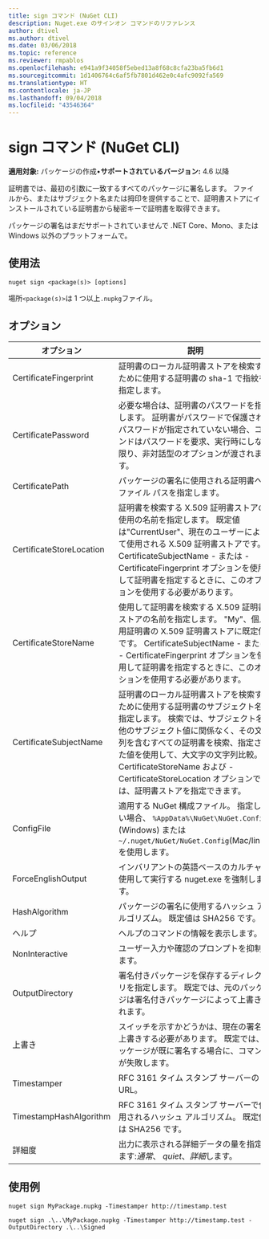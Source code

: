 ```yaml
---
title: sign コマンド (NuGet CLI)
description: Nuget.exe のサインオン コマンドのリファレンス
author: dtivel
ms.author: dtivel
ms.date: 03/06/2018
ms.topic: reference
ms.reviewer: rmpablos
ms.openlocfilehash: e941a9f34058f5ebed13a8f68c8cfa23ba5fb6d1
ms.sourcegitcommit: 1d1406764c6af5fb7801d462e0c4afc9092fa569
ms.translationtype: HT
ms.contentlocale: ja-JP
ms.lasthandoff: 09/04/2018
ms.locfileid: "43546364"
---
```

# <a name="sign-command-nuget-cli"></a>sign コマンド (NuGet CLI)

**適用対象:** パッケージの作成&bullet;**サポートされているバージョン:** 4.6 以降

証明書では、最初の引数に一致するすべてのパッケージに署名します。 ファイルから、またはサブジェクト名または拇印を提供することで、証明書ストアにインストールされている証明書から秘密キーで証明書を取得できます。

パッケージの署名はまだサポートされていませんで .NET Core、Mono、または Windows 以外のプラットフォームで。

## <a name="usage"></a>使用法

```cli
nuget sign <package(s)> [options]
```

場所`<package(s)>`は 1 つ以上`.nupkg`ファイル。

## <a name="options"></a>オプション

| オプション | 説明 |
| --- | --- |
| CertificateFingerprint | 証明書のローカル証明書ストアを検索するために使用する証明書の sha-1 で指紋を指定します。 |
| CertificatePassword | 必要な場合は、証明書のパスワードを指定します。 証明書がパスワードで保護されたパスワードが指定されていない場合、コマンドはパスワードを要求、実行時にしない限り、非対話型のオプションが渡されます。 |
| CertificatePath | パッケージの署名に使用される証明書へのファイル パスを指定します。 |
| CertificateStoreLocation | 証明書を検索する X.509 証明書ストアの使用の名前を指定します。 既定値は"CurrentUser"、現在のユーザーによって使用される X.509 証明書ストアです。 CertificateSubjectName - または - CertificateFingerprint オプションを使用して証明書を指定するときに、このオプションを使用する必要があります。 |
| CertificateStoreName | 使用して証明書を検索する X.509 証明書ストアの名前を指定します。 "My"、個人用証明書の X.509 証明書ストアに既定値です。 CertificateSubjectName - または - CertificateFingerprint オプションを使用して証明書を指定するときに、このオプションを使用する必要があります。 |
| CertificateSubjectName | 証明書のローカル証明書ストアを検索するために使用する証明書のサブジェクト名を指定します。  検索では、サブジェクト名の他のサブジェクト値に関係なく、その文字列を含むすべての証明書を検索、指定された値を使用して、大文字の文字列比較。  -CertificateStoreName および - CertificateStoreLocation オプションでは、証明書ストアを指定できます。 |
| ConfigFile | 適用する NuGet 構成ファイル。 指定しない場合、 `%AppData%\NuGet\NuGet.Config` (Windows) または`~/.nuget/NuGet/NuGet.Config`(Mac/linux) を使用します。|
| ForceEnglishOutput | インバリアントの英語ベースのカルチャを使用して実行する nuget.exe を強制します。 |
| HashAlgorithm | パッケージの署名に使用するハッシュ アルゴリズム。 既定値は SHA256 です。 |
| ヘルプ | ヘルプのコマンドの情報を表示します。 |
| NonInteractive | ユーザー入力や確認のプロンプトを抑制します。 |
| OutputDirectory | 署名付きパッケージを保存するディレクトリを指定します。 既定では、元のパッケージは署名付きパッケージによって上書きされます。 |
| 上書き | スイッチを示すかどうかは、現在の署名を上書きする必要があります。 既定では、パッケージが既に署名する場合に、コマンドが失敗します。 |
| Timestamper | RFC 3161 タイム スタンプ サーバーの URL。 |
| TimestampHashAlgorithm | RFC 3161 タイム スタンプ サーバーで使用されるハッシュ アルゴリズム。 既定値は SHA256 です。 |
| 詳細度 | 出力に表示される詳細データの量を指定します:*通常*、 *quiet*、*詳細*します。 |

## <a name="examples"></a>使用例

```cli
nuget sign MyPackage.nupkg -Timestamper http://timestamp.test

nuget sign .\..\MyPackage.nupkg -Timestamper http://timestamp.test -OutputDirectory .\..\Signed
```
